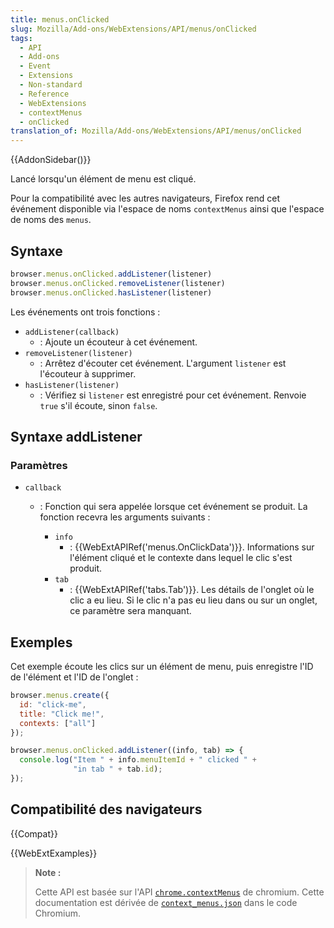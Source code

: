 ```yaml
---
title: menus.onClicked
slug: Mozilla/Add-ons/WebExtensions/API/menus/onClicked
tags:
  - API
  - Add-ons
  - Event
  - Extensions
  - Non-standard
  - Reference
  - WebExtensions
  - contextMenus
  - onClicked
translation_of: Mozilla/Add-ons/WebExtensions/API/menus/onClicked
---
```


{{AddonSidebar()}}

Lancé lorsqu'un élément de menu est cliqué.

Pour la compatibilité avec les autres navigateurs, Firefox rend cet événement disponible via l'espace de noms `contextMenus` ainsi que l'espace de noms des `menus`.

## Syntaxe

```js
browser.menus.onClicked.addListener(listener)
browser.menus.onClicked.removeListener(listener)
browser.menus.onClicked.hasListener(listener)
```

Les événements ont trois fonctions :

- `addListener(callback)`
  - : Ajoute un écouteur à cet événement.
- `removeListener(listener)`
  - : Arrêtez d'écouter cet événement. L'argument `listener` est l'écouteur à supprimer.
- `hasListener(listener)`
  - : Vérifiez si `listener` est enregistré pour cet événement. Renvoie `true` s'il écoute, sinon `false`.

## Syntaxe addListener

### Paramètres

- `callback`

  - : Fonction qui sera appelée lorsque cet événement se produit. La fonction recevra les arguments suivants :

    - `info`
      - : {{WebExtAPIRef('menus.OnClickData')}}. Informations sur l'élément cliqué et le contexte dans lequel le clic s'est produit.

    <!---->

    - `tab`
      - : {{WebExtAPIRef('tabs.Tab')}}. Les détails de l'onglet où le clic a eu lieu. Si le clic n'a pas eu lieu dans ou sur un onglet, ce paramètre sera manquant.

## Exemples

Cet exemple écoute les clics sur un élément de menu, puis enregistre l'ID de l'élément et l'ID de l'onglet :

```js
browser.menus.create({
  id: "click-me",
  title: "Click me!",
  contexts: ["all"]
});

browser.menus.onClicked.addListener((info, tab) => {
  console.log("Item " + info.menuItemId + " clicked " +
              "in tab " + tab.id);
});
```

## Compatibilité des navigateurs

{{Compat}}

{{WebExtExamples}}

> **Note :**
>
> Cette API est basée sur l'API [`chrome.contextMenus`](https://developer.chrome.com/extensions/contextMenus) de chromium. Cette documentation est dérivée de [`context_menus.json`](https://chromium.googlesource.com/chromium/src/+/master/chrome/common/extensions/api/context_menus.json) dans le code Chromium.

<!--
// Copyright 2015 The Chromium Authors. All rights reserved.
//
// Redistribution and use in source and binary forms, with or without
// modification, are permitted provided that the following conditions are
// met:
//
//    * Redistributions of source code must retain the above copyright
// notice, this list of conditions and the following disclaimer.
//    * Redistributions in binary form must reproduce the above
// copyright notice, this list of conditions and the following disclaimer
// in the documentation and/or other materials provided with the
// distribution.
//    * Neither the name of Google Inc. nor the names of its
// contributors may be used to endorse or promote products derived from
// this software without specific prior written permission.
//
// THIS SOFTWARE IS PROVIDED BY THE COPYRIGHT HOLDERS AND CONTRIBUTORS
// "AS IS" AND ANY EXPRESS OR IMPLIED WARRANTIES, INCLUDING, BUT NOT
// LIMITED TO, THE IMPLIED WARRANTIES OF MERCHANTABILITY AND FITNESS FOR
// A PARTICULAR PURPOSE ARE DISCLAIMED. IN NO EVENT SHALL THE COPYRIGHT
// OWNER OR CONTRIBUTORS BE LIABLE FOR ANY DIRECT, INDIRECT, INCIDENTAL,
// SPECIAL, EXEMPLARY, OR CONSEQUENTIAL DAMAGES (INCLUDING, BUT NOT
// LIMITED TO, PROCUREMENT OF SUBSTITUTE GOODS OR SERVICES; LOSS OF USE,
// DATA, OR PROFITS; OR BUSINESS INTERRUPTION) HOWEVER CAUSED AND ON ANY
// THEORY OF LIABILITY, WHETHER IN CONTRACT, STRICT LIABILITY, OR TORT
// (INCLUDING NEGLIGENCE OR OTHERWISE) ARISING IN ANY WAY OUT OF THE USE
// OF THIS SOFTWARE, EVEN IF ADVISED OF THE POSSIBILITY OF SUCH DAMAGE.
-->
